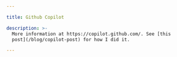 ```yaml
---

title: Github Copilot

description: >-
  More information at https://copilot.github.com/. See [this
  post](/blog/copilot-post) for how I did it.

---
```

